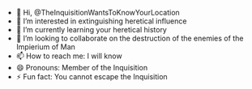 - 👋 Hi, @TheInquisitionWantsToKnowYourLocation
- 👀 I’m interested in extinguishing heretical influence
- 🌱 I’m currently learning your heretical history
- 💞️ I’m looking to collaborate on the destruction of the enemies of the Impierium of Man
- 📫 How to reach me: I will know
- 😄 Pronouns: Member of the Inquisition
- ⚡ Fun fact: You cannot escape the Inquisition

<!---
TheInquisitionWantsToKnowYourLocation/TheInquisitionWantsToKnowYourLocation is a ✨ special ✨ repository because its `README.md` (this file) appears on your GitHub profile.
You can click the Preview link to take a look at your changes.
--->

